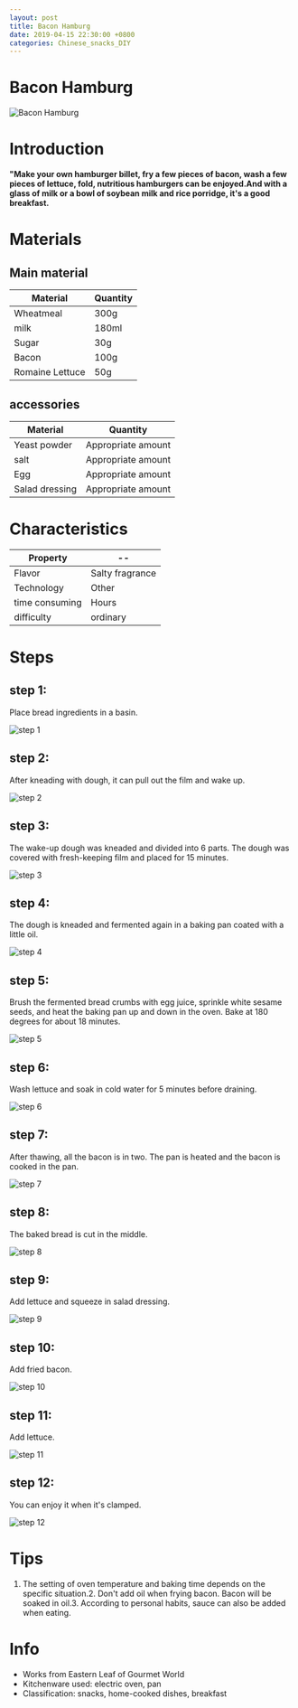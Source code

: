 ```yaml
---
layout: post
title: Bacon Hamburg
date: 2019-04-15 22:30:00 +0800
categories: Chinese_snacks_DIY
---
```


# Bacon Hamburg

![Bacon Hamburg]({{site.baseurl}}/img/422175/422175.jpg)

# Introduction

**"Make your own hamburger billet, fry a few pieces of bacon, wash a few pieces of lettuce, fold, nutritious hamburgers can be enjoyed.And with a glass of milk or a bowl of soybean milk and rice porridge, it's a good breakfast.**

# Materials


## Main material

Material|Quantity
--|--
Wheatmeal|300g
milk|180ml
Sugar|30g
Bacon|100g
Romaine Lettuce|50g

## accessories

Material|Quantity
--|--
Yeast powder|Appropriate amount
salt|Appropriate amount
Egg|Appropriate amount
Salad dressing|Appropriate amount

# Characteristics

Property|--
--|--
Flavor|Salty fragrance
Technology|Other
time consuming|Hours
difficulty|ordinary

# Steps

## step 1:

Place bread ingredients in a basin.

![step 1]({{site.baseurl}}/img/422175/1.jpg)

## step 2:

After kneading with dough, it can pull out the film and wake up.

![step 2]({{site.baseurl}}/img/422175/2.jpg)

## step 3:

The wake-up dough was kneaded and divided into 6 parts. The dough was covered with fresh-keeping film and placed for 15 minutes.

![step 3]({{site.baseurl}}/img/422175/3.jpg)

## step 4:

The dough is kneaded and fermented again in a baking pan coated with a little oil.

![step 4]({{site.baseurl}}/img/422175/4.jpg)

## step 5:

Brush the fermented bread crumbs with egg juice, sprinkle white sesame seeds, and heat the baking pan up and down in the oven. Bake at 180 degrees for about 18 minutes.

![step 5]({{site.baseurl}}/img/422175/5.jpg)

## step 6:

Wash lettuce and soak in cold water for 5 minutes before draining.

![step 6]({{site.baseurl}}/img/422175/6.jpg)

## step 7:

After thawing, all the bacon is in two. The pan is heated and the bacon is cooked in the pan.

![step 7]({{site.baseurl}}/img/422175/7.jpg)

## step 8:

The baked bread is cut in the middle.

![step 8]({{site.baseurl}}/img/422175/8.jpg)

## step 9:

Add lettuce and squeeze in salad dressing.

![step 9]({{site.baseurl}}/img/422175/9.jpg)

## step 10:

Add fried bacon.

![step 10]({{site.baseurl}}/img/422175/10.jpg)

## step 11:

Add lettuce.

![step 11]({{site.baseurl}}/img/422175/11.jpg)

## step 12:

You can enjoy it when it's clamped.

![step 12]({{site.baseurl}}/img/422175/12.jpg)

# Tips

1. The setting of oven temperature and baking time depends on the specific situation.2. Don't add oil when frying bacon. Bacon will be soaked in oil.3. According to personal habits, sauce can also be added when eating.

# Info

- Works from Eastern Leaf of Gourmet World
- Kitchenware used: electric oven, pan
- Classification: snacks, home-cooked dishes, breakfast